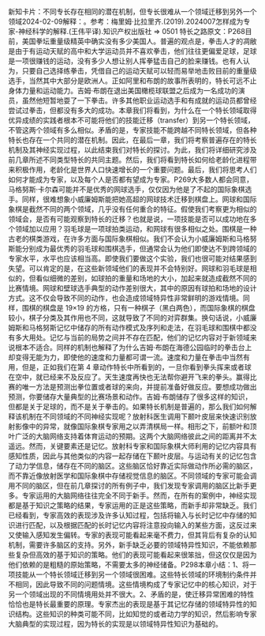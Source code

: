 

新知卡片：不同专长存在相同的潜在机制，但专长很难从一个领域迁移到另外一个领域2024-02-09解释：。参考：梅里姆·比拉里齐.(2019).2024007怎样成为专家-神经科学的解释.(王伟平译).知识产权出版社 => 0501 特长之路原文：P268目前，美国拳坛重量级精英中确实没有多少美国人。普遍的观点是，拳击人才的凋敝是由于有运动天赋的高中和大学运动员并不喜欢拳击，他们往往更偏爱足球，足球是一项很赚钱的运动，没有多少人想让别人挥拳猛击自己的脸来赚钱。也有人认为，只要自己选择练拳击，凭借自己的运动天赋可以轻而易举地击败目前的重量级选手，当然其中大部分是欧洲人。正如阿里和布朗的故事所表明的，特长可远不止身体力量和运动能力。吉姆·布朗在退出美国橄榄球联盟之后成为一名成功的演员，虽然他短暂地耍了一下拳击。许多其他职业运动选手和有成就的运动员都曾经尝试过拳击，但都没有多大的成功。本章我们将看到，为什么在一个特长领域取得优异成绩的实践者根本不可能将他们的技能迁移（transfer）到另一个特长领域，不管这两个领域有多么相似。矛盾的是，专家技能不能跨越不同特长领域，但各种特长也存在一个共同的潜在机制。因此，在最后一章，我们将考察普遍存在的特长机制及其神经实现过程，以此结束我们对特长的探讨。为此，我们将详细研究涉及前几章所述不同类型特长的共同主题。然后，我们将看到特长如何给老龄化进程带来积极作用，老龄化是世界人口快速增长的一个重要问题。最后，我们将思考人们如何才能成为专家，以及每个人是否都有望成为专家。P269大多数人都会同意，马格努斯·卡尔森可能并不是优秀的网球选手，仅仅因为他是了不起的国际象棋选手。同样，很难想象小威廉姆斯能把她高超的网球技术迁移到棋盘上。网球和国际象棋是截然不同的两个领域，几乎没有任何重合的特征。假使我们考察更为相似的领域会，是否有可能观察到特长的迁移？也就是说，一项技能是否可以成功地在多个领域加以应用？羽毛球是一项球拍类运动，和网球有很多相似之处。围棋是一种古老的棋类游戏，在许多方面与国际象棋相似。我们不会认为小威廉姆斯和马格努斯能分别成为最优秀的羽毛球和围棋选手，但通常会认为他们即使达不到跨领域的专家水平，水平也应该相当高。即使我们要做这个实验，我们也很可能对结果感到失望。可以肯定的是，在这些新领域他们的表现并不会特别好。网球和羽毛球是相似的，但看似细微的差别，如球拍的重量和场地的大小，加起来就造成截然不同的比赛情境。网球和壁球选手典型的动作差别很大，其中的原因有球拍和场地的设计方式。这不仅会导致不同的动作，也会造成领域特异性非常鲜明的游戏情境。同样，围棋的棋盘是 19×19 的方格，只有一种棋子（黑白两色），而国际象棋的棋盘较小，棋子分类及其作用也不同，这就导致了不同的对弈群集。换句话说，小威廉姆斯和马格努斯记忆中储存的所有动作模式及序列和走法，在羽毛球和围棋中都没有多大用处。记忆与当前的局势之间并不存在匹配，他们的记忆内容对于新领域来说根本不适合。同样的机制也解释了为什么吉姆·布朗在海德公园临时的拳击台上却变得无能为力，即使他的速度和力量都可谓一流。速度和力量在拳击中当然有用，但是，正如我们在第 4 章动作特长中所看到的，一旦你看到拳头挥来或者球在空中，就已经来不及反应了。天生速度再快也无法帮你避开飞来的拳头。赢得比赛的唯一方法是预测出拳位置或者球的来向，并提前准备好做反应。要想成功做出预测，你要储存大量典型的比赛场景和动作。吉姆·布朗储存了很多这样的知识，但都是关于足球的，而不是关于拳击的。如果特长机制是普遍的，那么我们如何解释该机制在不同领域的不同神经实现呢？放射科医生调用下颞叶皮层来快速识别放射影像中的异常，就像国际象棋专家用之以弄清棋局一样。相形之下，前额叶和顶叶广泛的大脑网络支持着体育运动的预期。这两个大脑网络彼此之间的距离并不太遥远。然而，关键要素还是记忆。放射科专家和国际象棋大师利用的记忆内容具有感知性质，因此与其他类似的内容一起存储在下颞叶皮层。与运动有关的记忆包含了动力学信息，储存在不同的脑区。这些脑区恰好靠近实际做动作所必需的脑区，而不靠近像放射医学和国际象棋中存储视觉信息的脑区。不同领域的专家可能会调用不同的脑区，但在前几章探讨的所有例子中，我们发现专家调用的脑区比新手更多。专家运用的大脑网络往往完全不同于新手。然而，在所有的案例中，神经实现都是基于知识之策略的结果，专家运用的正是这些策略，而新手却非常缺乏。我们已经看到，专家高效的表现涉及许多认知过程，包括将输入与长时记忆中存储的知识进行匹配，以及根据匹配的长时记忆内容将注意投向输入的某些方面，这反过来又使输入感知发生偏转。专家的表现可能看起来毫不费力，但其背后有复杂的认知机制，需要许多脑区的支持。另外，新手缺乏必要的领域特异性知识，不能依赖那些复杂但高效的基于知识的策略。他们的表现可能看起来很笨拙，但这仅仅是因为他们依赖的是粗糙的原始策略，不需要太多的神经储备。P298本章小结：1、将一项技能从一个特长领域迁移到另一个领域很困难。这些特长领域的环境制约条件并不相同，因此导致不同的问题情境。这些情境构成了专家记忆中的核心知识，对于另一个领域出现的不同情境用处并不很大。2、矛盾的是，使迁移异常困难的特性恰恰也是特长最重要的原理。专家杰出的表现是基于其记忆存储的领域特异性的知识结构。这些知识的种类可能不同，比如知觉的或者动力学的知识，然后影响专家大脑典型的实现过程，因为特长的实现是以领域特异性知识为基础的。